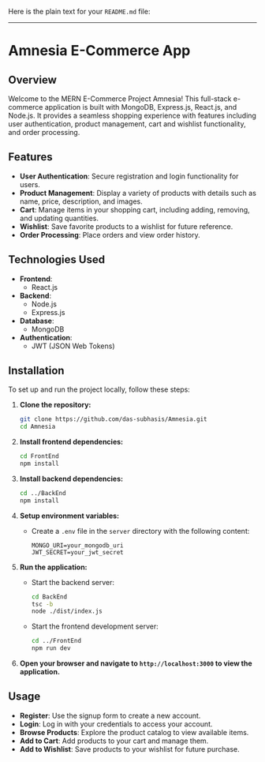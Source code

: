 Here is the plain text for your `README.md` file:

---

# Amnesia E-Commerce App

## Overview

Welcome to the MERN E-Commerce Project Amnesia! This full-stack e-commerce application is built with MongoDB, Express.js, React.js, and Node.js. It provides a seamless shopping experience with features including user authentication, product management, cart and wishlist functionality, and order processing.

## Features

- **User Authentication**: Secure registration and login functionality for users.
- **Product Management**: Display a variety of products with details such as name, price, description, and images.
- **Cart**: Manage items in your shopping cart, including adding, removing, and updating quantities.
- **Wishlist**: Save favorite products to a wishlist for future reference.
- **Order Processing**: Place orders and view order history.

## Technologies Used

- **Frontend**: 
  - React.js
- **Backend**: 
  - Node.js
  - Express.js
- **Database**: 
  - MongoDB
- **Authentication**: 
  - JWT (JSON Web Tokens)

## Installation

To set up and run the project locally, follow these steps:

1. **Clone the repository:**
   ```bash
   git clone https://github.com/das-subhasis/Amnesia.git
   cd Amnesia
   ```

2. **Install frontend dependencies:**
   ```bash
   cd FrontEnd
   npm install
   ```

3. **Install backend dependencies:**
   ```bash
   cd ../BackEnd
   npm install
   ```

4. **Setup environment variables:**
   - Create a `.env` file in the `server` directory with the following content:
     ```
     MONGO_URI=your_mongodb_uri
     JWT_SECRET=your_jwt_secret
     ```

5. **Run the application:**
   - Start the backend server:
     ```bash
     cd BackEnd
     tsc -b
     node ./dist/index.js
     ```
   - Start the frontend development server:
     ```bash
     cd ../FrontEnd
     npm run dev
     ```

6. **Open your browser and navigate to `http://localhost:3000` to view the application.**

## Usage

- **Register**: Use the signup form to create a new account.
- **Login**: Log in with your credentials to access your account.
- **Browse Products**: Explore the product catalog to view available items.
- **Add to Cart**: Add products to your cart and manage them.
- **Add to Wishlist**: Save products to your wishlist for future purchase.
